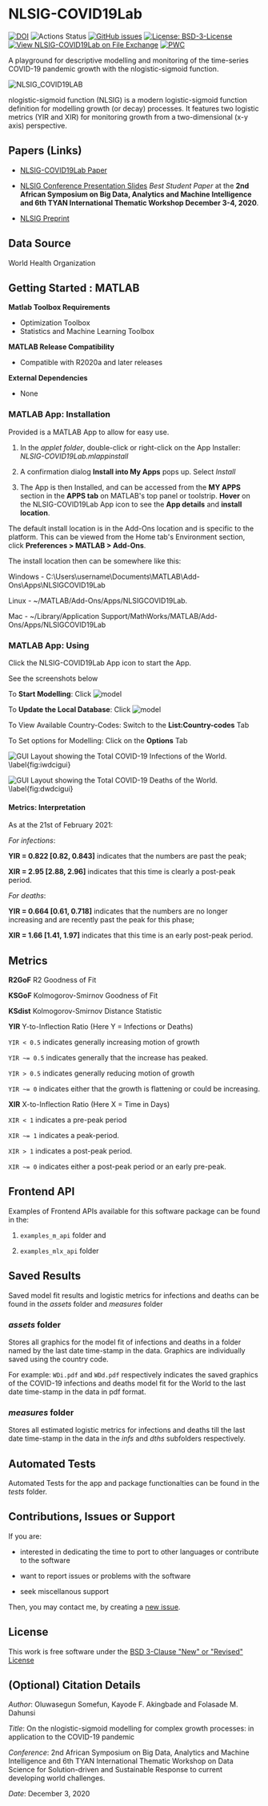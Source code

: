# NLSIG-COVID19Lab

[![DOI](https://joss.theoj.org/papers/10.21105/joss.03002/status.svg)](https://doi.org/10.21105/joss.03002)
![Actions Status](https://github.com/somefunAgba/NLSIG-COVID19Lab/actions/workflows/paper.yml/badge.svg)
[![GitHub issues](https://img.shields.io/github/issues/somefunAgba/NLSIG-COVID19Lab)](https://github.com/somefunAgba/NLSIG-COVID19Lab/issues)
[![License: BSD-3-License](https://img.shields.io/badge/License-BSD%203--Clause-success.svg)](https://github.com/somefunAgba/NLSIG-COVID19Lab/blob/main/LICENSE)
[![View NLSIG-COVID19Lab on File Exchange](https://www.mathworks.com/matlabcentral/images/matlab-file-exchange.svg)](https://www.mathworks.com/matlabcentral/fileexchange/84043-nlsig_covid19lab)
[![PWC](https://img.shields.io/endpoint.svg?url=https://paperswithcode.com/badge/the-nlogistic-sigmoid-function/covid-19-modelling-on-who)](https://paperswithcode.com/sota/covid-19-modelling-on-who?p=the-nlogistic-sigmoid-function)

A playground for descriptive modelling and monitoring of the time-series COVID-19 pandemic growth with the nlogistic-sigmoid function.

<img alt="NLSIG_COVID19LAB" src="nlsig_avatar.png"/>

nlogistic-sigmoid function (NLSIG) is a modern logistic-sigmoid function definition for modelling growth (or decay) processes. It features two logistic metrics (YIR and XIR) for monitoring growth from a two-dimensional (x-y axis) perspective.

## Papers (Links)
* [NLSIG-COVID19Lab Paper](https://doi.org/10.21105/joss.03002)

* [NLSIG Conference Presentation Slides](nlsigcv19_confslide.pdf) *Best Student Paper* at the **2nd African Symposium on Big Data, Analytics and Machine Intelligence and 6th TYAN International Thematic Workshop December 3-4, 2020**.
 
* [NLSIG Preprint](https://arxiv.org/abs/2008.04210)

## Data Source
World Health Organization

## Getting Started : MATLAB

**Matlab Toolbox Requirements**
- Optimization Toolbox
- Statistics and Machine Learning Toolbox

**MATLAB Release Compatibility**
- Compatible with R2020a and later releases

**External Dependencies**
- None

### MATLAB App: Installation
Provided is a MATLAB App to allow for easy use. 

1. In the *applet folder*, double-click or right-click on the App Installer: *NLSIG-COVID19Lab.mlappinstall*

2. A confirmation dialog **Install into My Apps** pops up. Select *Install*

3. The App is then Installed, and can be accessed from the **MY APPS** section in the **APPS tab** on MATLAB's top panel or toolstrip.
**Hover** on the NLSIG-COVID19Lab App icon to see the **App details** and **install location**.

The default install location is in the Add-Ons location and is specific to the platform.
This can be viewed from the Home tab's Environment section, click **Preferences > MATLAB > Add-Ons**.

The install location then can be somewhere like this:

Windows - C:\Users\username\Documents\MATLAB\Add-Ons\Apps\NLSIGCOVID19Lab

Linux - ~/MATLAB/Add-Ons/Apps/NLSIGCOVID19Lab.

Mac - ~/Library/Application Support/MathWorks/MATLAB/Add-Ons/Apps/NLSIGCOVID19Lab

### MATLAB App: Using

Click the NLSIG-COVID19Lab App icon to start the App.

See the screenshots below

To **Start Modelling**: Click ![model](osspaper/play_24.png)

To **Update the Local Database**: Click ![model](osspaper/import_24.png)

To View Available Country-Codes: Switch to the **List:Country-codes** Tab

To Set options for Modelling: Click on the **Options** Tab
 
![GUI Layout showing the Total COVID-19 Infections of the World. \label{fig:iwdcigui}](osspaper/inf_wd_ci_gui.png)

![GUI Layout showing the Total COVID-19 Deaths of the World. \label{fig:dwdcigui}](osspaper/dth_wd_ci_gui.png)

#### Metrics: Interpretation
As at the 21st of February 2021:

*For infections*: 

**YIR = 0.822 [0.82, 0.843]** indicates that the numbers are past the peak; 

**XIR = 2.95 [2.88, 2.96]** indicates that this time is clearly a post-peak period. 

*For deaths*: 

**YIR = 0.664 [0.61, 0.718]** indicates that the numbers are no longer increasing and are recently past the peak for this phase; 

**XIR = 1.66 [1.41, 1.97]** indicates that this time is an early post-peak period. 

## Metrics

**R2GoF** R2 Goodness of Fit

**KSGoF** Kolmogorov-Smirnov Goodness of Fit 

**KSdist** Kolmogorov-Smirnov Distance Statistic

**YIR** Y-to-Inflection Ratio (Here Y = Infections or Deaths)

`YIR < 0.5` indicates generally increasing motion of growth

`YIR ~= 0.5` indicates generally that the increase has peaked. 

`YIR > 0.5` indicates generally reducing motion of growth

`YIR ~= 0` indicates either that the growth is flattening or could be increasing. 

**XIR** X-to-Inflection Ratio (Here X = Time in Days)

`XIR < 1` indicates a pre-peak period

`XIR ~= 1` indicates a peak-period. 

`XIR > 1` indicates a post-peak period.

`XIR ~= 0` indicates either a post-peak period or an early pre-peak. 

<!-- **Toy Example**

For infections: the YIR = 0.4916 [0.4908, 0.5063] indicates that the numbers are peaking and may start to decrease soon; the XIR = 0.9843 [0.9826, 1.0146] indicates that this time is close to a peak period. 

For deaths: the YIR = 0.4584 [0.4241, 0.5079] indicates that the numbers are still increasing but may likely peak soon; the XIR = 0.9266 [0.8634, 1.0245] indicates that this time is most-likely a peak period, close to a post-peak period. -->

## Frontend API 
Examples of Frontend APIs available for this software package can be found in the:

1. ``examples_m_api`` folder and 

2. ``examples_mlx_api`` folder   

<!-- 	You should see:
	'view_ccode.m'

	'upd_all.m'

	'query_single.m'

	'query_batch.m'

	'query_all.m'

	First, it is recommended to start with 'query_single.m'. 
	The country code for the world here is ``WD``.

	### 'view_ccode.m'
	View all country codes.
	Example: type ``view_ccode`` in the command window.

	### 'upd_all.m'
	Update data on the COVID-19 pandemic for all country codes. This needs
	a good internet connection.
	Example: type ``upd_all`` in the command window.

	### 'query_single.m'
	Query COVID-19 pandemic for selected country code.

	### 'query_batch.m'
	Query COVID-19 pandemic for a batch of selected country codes.

	### 'query_all.m'
	Query COVID-19 pandemic for all country codes. -->

## Saved Results
Saved model fit results and logistic metrics for infections and deaths can be found in the *assets* folder and *measures* folder

### *assets* folder
Stores all graphics for the model fit of infections and deaths in a folder named by the last date time-stamp in the data. 
Graphics are individually saved using the country code. 

For example: ``WDi.pdf`` and ``WDd.pdf`` respectively indicates the
saved graphics of the COVID-19 infections and deaths model fit for the World to the last date time-stamp in the data in pdf format.

### *measures* folder
Stores all estimated logistic metrics for infections and deaths till 
the last date time-stamp in the data in the *infs* and *dths* 
subfolders respectively.
	
## Automated Tests
Automated Tests for the app and package functionalties can be found in the *tests* folder.
	
<!-- #### Example
 --><!-- Running 'query_single.m' with the search_code as ``WD``
gave the following model fit for the ongoing COVID-19 pandemic with respect to the last updated date of the data. -->

<!-- **WORLD COVID-19 Infections**
<p align="center">
 <img alt="WDi" src="landing/WDi.png" width=500px/>
</p>

**WORLD COVID-19 Deaths**
<p align="center">
<img alt="WDd" src="landing/WDd.png" width=500px/>
</p>

**UK COVID-19 Infections**
<p align="center">
 <img alt="USi" src="landing/GBi.png" width=500px/>
</p>

**UK COVID-19 Deaths**
<p align="center">
<img alt="USd" src="landing/GBd.png" width=500px/>
</p>


**USA COVID-19 Infections**
<p align="center">
 <img alt="USi" src="landing/USi.png" width=500px/>
</p>

**USA COVID-19 Deaths**
<p align="center">
<img alt="USd" src="landing/USd.png" width=500px/>
</p>

**CHINESE COVID-19 Infections**
<p align="center">
 <img alt="CNi" src="landing/CNi.png" width=500px/>
</p>

**CHINESE COVID-19 Deaths**
<p align="center">
<img alt="CNd" src="landing/CNd.png" width=500px/>
</p>
 -->

<!--#### Recovered-->

 
## Contributions, Issues or Support
If you are:

- interested in dedicating the time to port to other languages or contribute to the software

- want to report issues or problems with the software

- seek miscellanous support

Then, you may contact me, by creating a [new issue](https://github.com/somefunAgba/NLSIG-COVID19Lab/issues/new/choose).

## License
This work is free software under the [BSD 3-Clause "New" or "Revised" License](https://github.com/somefunAgba/NLSIG-COVID19Lab/blob/main/LICENSE) 

## (Optional) Citation Details
*Author*: Oluwasegun Somefun, Kayode F. Akingbade and Folasade M. Dahunsi

*Title*: On the nlogistic-sigmoid modelling for complex growth processes: in application to the COVID-19 pandemic

*Conference*: 2nd African Symposium on Big Data, Analytics and Machine Intelligence and 6th TYAN International Thematic Workshop on Data Science for Solution-driven and Sustainable Response to current developing world challenges.

*Date*: December 3, 2020

